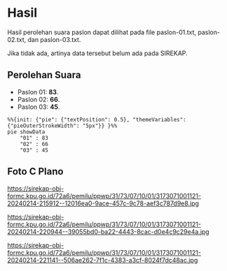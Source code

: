 # Hasil

Hasil perolehan suara paslon dapat dilihat pada file paslon-01.txt, paslon-02.txt, dan paslon-03.txt.

Jika tidak ada, artinya data tersebut belum ada pada SIREKAP.

## Perolehan Suara

 * Paslon 01: **83**.
 * Paslon 02: **66**.
 * Paslon 03: **45**.

```mermaid
%%{init: {"pie": {"textPosition": 0.5}, "themeVariables": {"pieOuterStrokeWidth": "5px"}} }%%
pie showData
    "01" : 83
    "02" : 66
    "03" : 45
```
## Foto C Plano

https://sirekap-obj-formc.kpu.go.id/72a6/pemilu/ppwp/31/73/07/10/01/3173071001121-20240214-215912--12016ea0-9ace-457c-9c78-aef3c787d9e8.jpg

https://sirekap-obj-formc.kpu.go.id/72a6/pemilu/ppwp/31/73/07/10/01/3173071001121-20240214-220944--39055bd0-ba22-4443-8cac-d0e4c9c29e4a.jpg

https://sirekap-obj-formc.kpu.go.id/72a6/pemilu/ppwp/31/73/07/10/01/3173071001121-20240214-221141--506ae262-7f1c-4383-a3cf-8024f7dc48ac.jpg
